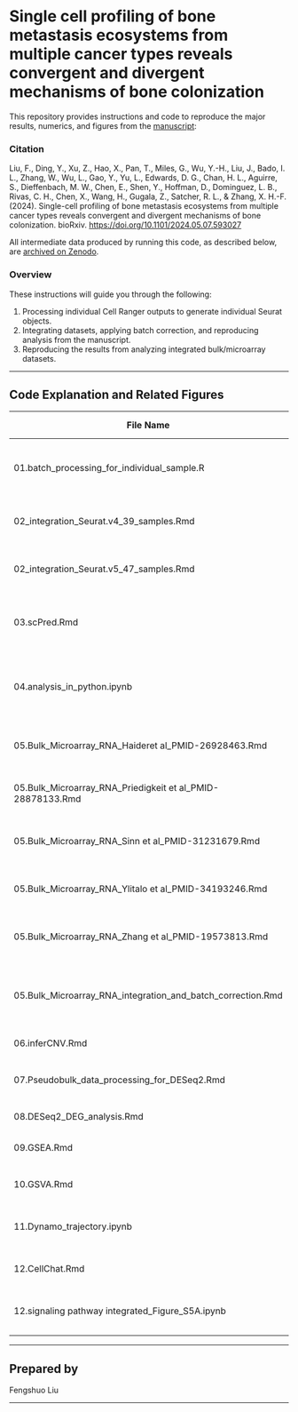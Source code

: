# Single cell profiling of bone metastasis ecosystems from multiple cancer types reveals convergent and divergent mechanisms of bone colonization

This repository provides instructions and code to reproduce the major results, numerics, and figures from the [manuscript](https://doi.org/10.1101/2024.05.07.593027):

### Citation
Liu, F., Ding, Y., Xu, Z., Hao, X., Pan, T., Miles, G., Wu, Y.-H., Liu, J., Bado, I. L., Zhang, W., Wu, L., Gao, Y., Yu, L., Edwards, D. G., Chan, H. L., Aguirre, S., Dieffenbach, M. W., Chen, E., Shen, Y., Hoffman, D., Dominguez, L. B., Rivas, C. H., Chen, X., Wang, H., Gugala, Z., Satcher, R. L., & Zhang, X. H.-F. (2024). Single-cell profiling of bone metastasis ecosystems from multiple cancer types reveals convergent and divergent mechanisms of bone colonization. bioRxiv. https://doi.org/10.1101/2024.05.07.593027

All intermediate data produced by running this code, as described below, are [archived on Zenodo](https://zenodo.org/uploads/14270977).  

### Overview
These instructions will guide you through the following:
1. Processing individual Cell Ranger outputs to generate individual Seurat objects.  
2. Integrating datasets, applying batch correction, and reproducing analysis from the manuscript.  
3. Reproducing the results from analyzing integrated bulk/microarray datasets.  

---

## Code Explanation and Related Figures

| **File Name**                                    | **Description**                                                                 | **Related Figure**             |
|--------------------------------------------------|---------------------------------------------------------------------------------|--------------------------------|
| 01.batch_processing_for_individual_sample.R      | Process Cell Ranger outputs and generate individual Seurat objects              | /                              |
| 02_integration_Seurat.v4_39_samples.Rmd          | Integration of the first batch (39 samples) as Seurat v4 assay                  | /                              |
| 02_integration_Seurat.v5_47_samples.Rmd          | Integration of a total of 47 samples as Seurat v5 assay                         | /                              |
| 03.scPred.Rmd                                    | Cell type prediction using scPred                                              | Fig S1A-S1C; Table S2          |
| 04.analysis_in_python.ipynb                      | Figure generation                                                              | Fig 1B-1F; Fig S1D-S1N; Fig 6A-6D |
| 05.Bulk_Microarray_RNA_Haideret al_PMID-26928463.Rmd | Analysis of bulk/microarray data from PMID:26928463                             | /                              |
| 05.Bulk_Microarray_RNA_Priedigkeit et al_PMID-28878133.Rmd | Analysis of bulk/microarray data from PMID:28878133                             | Fig 3D                         |
| 05.Bulk_Microarray_RNA_Sinn et al_PMID-31231679.Rmd | Analysis of bulk/microarray data from PMID:31231679                             | Fig 3E, 3F                    |
| 05.Bulk_Microarray_RNA_Ylitalo et al_PMID-34193246.Rmd | Analysis of bulk/microarray data from PMID:34193246                             | /                              |
| 05.Bulk_Microarray_RNA_Zhang et al_PMID-19573813.Rmd | Analysis of bulk/microarray data from PMID:19573813                             | /                              |
| 05.Bulk_Microarray_RNA_integration_and_batch_correction.Rmd | Integrating all bulk/microarray data, applying batch correction, and analysis    | Fig 3B, 3C; Fig S3A           |
| 06.inferCNV.Rmd                                  | InferCNV analysis                                                              | Fig 5                          |
| 07.Pseudobulk_data_processing_for_DESeq2.Rmd     | Prepare DESeq2 object for DEG and pathway analysis                              | /                              |
| 08.DESeq2_DEG_analysis.Rmd                       | DEG analysis                                                                   | Table S5                       |
| 09.GSEA.Rmd                                      | Pathway enrichment from DEGs                                                   | Table S5                       |
| 10.GSVA.Rmd                                      | GSVA analysis                                                                  | Fig 6E; Table S6               |
| 11.Dynamo_trajectory.ipynb                       | Trajectory inference                                                           | Fig 4; Fig S4; Table S4        |
| 12.CellChat.Rmd                                  | Cell-cell communication analysis                                               | Fig 7A                         |
| 12.signaling pathway integrated_Figure_S5A.ipynb | Process cell-cell communication-derived data                                   | Fig S5A; Table S3              |

---

## Prepared by
Fengshuo Liu

---
